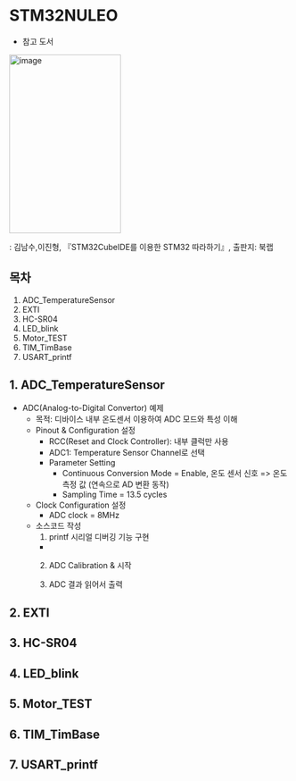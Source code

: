 # STM32NULEO
- 참고 도서
<img width="200" height="320" alt="image" src="https://github.com/user-attachments/assets/ff6c153d-7370-4092-aaac-8196dcd8724a" />

: 김남수,이진형, 『STM32CubeIDE를 이용한 STM32 따라하기』, 출판지: 북랩

## 목차
1. ADC_TemperatureSensor
2. EXTI
3. HC-SR04
4. LED_blink
5. Motor_TEST
6. TIM_TimBase
7. USART_printf


## 1. ADC_TemperatureSensor
- ADC(Analog-to-Digital Convertor) 예제
  - 목적: 디바이스 내부 온도센서 이용하여 ADC 모드와 특성 이해
  - Pinout & Configuration 설정
    - RCC(Reset and Clock Controller): 내부 클럭만 사용
    - ADC1: Temperature Sensor Channel로 선택
    - Parameter Setting
      - Continuous Conversion Mode = Enable, 온도 센서 신호 => 온도 측정 값 (연속으로 AD 변환 동작)
      - Sampling Time = 13.5 cycles
  - Clock Configuration 설정
    - ADC clock = 8MHz
  - 소스코드 작성
    1. printf 시리얼 디버깅 기능 구현
      - 
    2. ADC Calibration & 시작

    3. ADC 결과 읽어서 출력
## 2. EXTI

## 3. HC-SR04

## 4. LED_blink

## 5. Motor_TEST

## 6. TIM_TimBase

## 7. USART_printf
